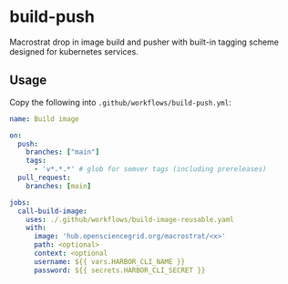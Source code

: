 # build-push

Macrostrat drop in image build and pusher with built-in tagging scheme designed for kubernetes services.

## Usage

Copy the following into `.github/workflows/build-push.yml`:

```yaml
name: Build image

on:
  push:
    branches: ["main"]
    tags:
      - 'v*.*.*' # glob for semver tags (including prereleases)
  pull_request:
    branches: [main]

jobs:
  call-build-image:
    uses: ./.github/workflows/build-image-reusable.yaml
    with:
      image: 'hub.opensciencegrid.org/macrostrat/<x>'
      path: <optional>
      context: <optional
      username: ${{ vars.HARBOR_CLI_NAME }}
      password: ${{ secrets.HARBOR_CLI_SECRET }}
```
